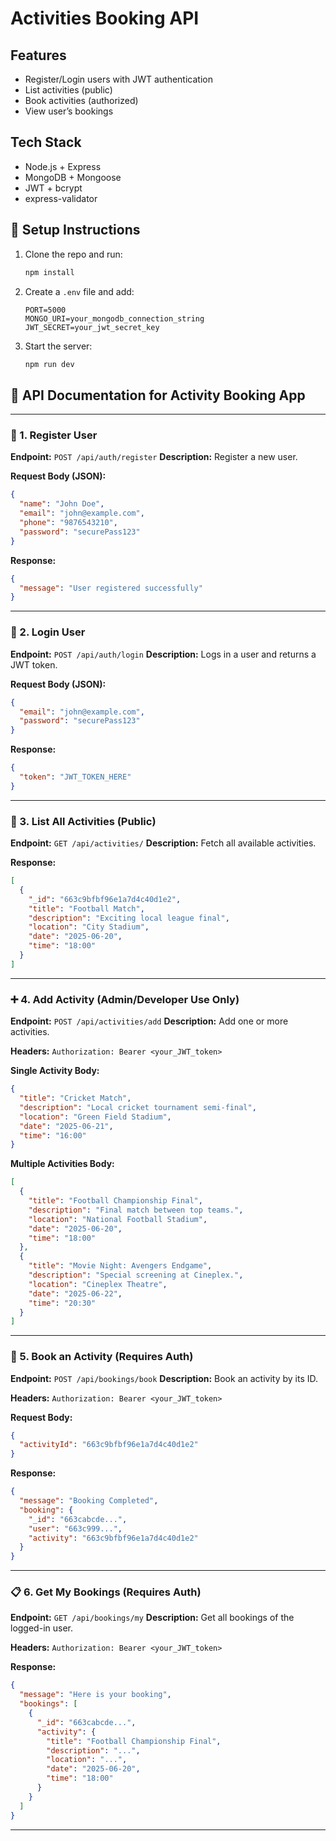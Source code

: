 # Activities Booking API

## Features
- Register/Login users with JWT authentication
- List activities (public)
- Book activities (authorized)
- View user’s bookings

## Tech Stack
- Node.js + Express
- MongoDB + Mongoose
- JWT + bcrypt
- express-validator


## 🔧 Setup Instructions

1. Clone the repo and run:

   ```bash
   npm install
   ```

2. Create a `.env` file and add:

   ```env
   PORT=5000
   MONGO_URI=your_mongodb_connection_string
   JWT_SECRET=your_jwt_secret_key
   ```

3. Start the server:

   ```bash
   npm run dev
   ```


## 📘 API Documentation for Activity Booking App

---

### 🔐 1. **Register User**

**Endpoint:** `POST /api/auth/register`
**Description:** Register a new user.

**Request Body (JSON):**

```json
{
  "name": "John Doe",
  "email": "john@example.com",
  "phone": "9876543210",
  "password": "securePass123"
}
```

**Response:**

```json
{
  "message": "User registered successfully"
}
```

---

### 🔐 2. **Login User**

**Endpoint:** `POST /api/auth/login`
**Description:** Logs in a user and returns a JWT token.

**Request Body (JSON):**

```json
{
  "email": "john@example.com",
  "password": "securePass123"
}
```

**Response:**

```json
{
  "token": "JWT_TOKEN_HERE"
}
```

---

### 📂 3. **List All Activities (Public)**

**Endpoint:** `GET /api/activities/`
**Description:** Fetch all available activities.

**Response:**

```json
[
  {
    "_id": "663c9bfbf96e1a7d4c40d1e2",
    "title": "Football Match",
    "description": "Exciting local league final",
    "location": "City Stadium",
    "date": "2025-06-20",
    "time": "18:00"
  }
]
```

---

### ➕ 4. **Add Activity (Admin/Developer Use Only)**

**Endpoint:** `POST /api/activities/add`
**Description:** Add one or more activities.

**Headers:**
`Authorization: Bearer <your_JWT_token>`

**Single Activity Body:**

```json
{
  "title": "Cricket Match",
  "description": "Local cricket tournament semi-final",
  "location": "Green Field Stadium",
  "date": "2025-06-21",
  "time": "16:00"
}
```

**Multiple Activities Body:**

```json
[
  {
    "title": "Football Championship Final",
    "description": "Final match between top teams.",
    "location": "National Football Stadium",
    "date": "2025-06-20",
    "time": "18:00"
  },
  {
    "title": "Movie Night: Avengers Endgame",
    "description": "Special screening at Cineplex.",
    "location": "Cineplex Theatre",
    "date": "2025-06-22",
    "time": "20:30"
  }
]
```

---

### 🎫 5. **Book an Activity (Requires Auth)**

**Endpoint:** `POST /api/bookings/book`
**Description:** Book an activity by its ID.

**Headers:**
`Authorization: Bearer <your_JWT_token>`

**Request Body:**

```json
{
  "activityId": "663c9bfbf96e1a7d4c40d1e2"
}
```

**Response:**

```json
{
  "message": "Booking Completed",
  "booking": {
    "_id": "663cabcde...",
    "user": "663c999...",
    "activity": "663c9bfbf96e1a7d4c40d1e2"
  }
}
```

---

### 📋 6. **Get My Bookings (Requires Auth)**

**Endpoint:** `GET /api/bookings/my`
**Description:** Get all bookings of the logged-in user.

**Headers:**
`Authorization: Bearer <your_JWT_token>`

**Response:**

```json
{
  "message": "Here is your booking",
  "bookings": [
    {
      "_id": "663cabcde...",
      "activity": {
        "title": "Football Championship Final",
        "description": "...",
        "location": "...",
        "date": "2025-06-20",
        "time": "18:00"
      }
    }
  ]
}
```

---
